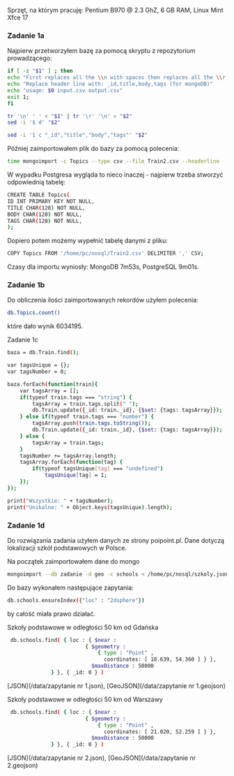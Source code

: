 Sprzęt, na którym pracuję: Pentium B970 @ 2.3 GhZ, 6 GB RAM, Linux Mint Xfce 17

### Zadanie 1a

Najpierw przetworzyłem bazę za pomocą skryptu z repozytorium prowadzącego:

```sh
if [ -z "$1" ] ; then
echo "First replaces all the \\n with spaces then replaces all the \\r with \\n"
echo "Replace header line with: _id,title,body,tags (for mongoDB)"
echo "usage: $0 input.csv output.csv"
exit 1;
fi

tr '\n' ' ' < "$1" | tr '\r' '\n' > "$2"
sed -i '$ d' "$2"

sed -i '1 c "_id","title","body","tags"' "$2" 

```

Później zaimportowałem plik do bazy za pomocą polecenia:

```sh
time mongoimport -c Topics --type csv --file Train2.csv --headerline
```

W wypadku Postgresa wygląda to nieco inaczej - najpierw trzeba stworzyć odpowiednią tabelę:

```sh
CREATE TABLE Topics(
ID INT PRIMARY KEY NOT NULL,
TITLE CHAR(128) NOT NULL,
BODY CHAR(128) NOT NULL,
TAGS CHAR(128) NOT NULL,
);
```

Dopiero potem możemy wypełnić tabelę danymi z pliku:

```sh
COPY Topics FROM '/home/pc/nosql/Train2.csv' DELIMITER ',' CSV;
```

Czasy dla importu wyniosły: MongoDB 7m53s, PostgreSQL 9m01s.

### Zadanie 1b

Do obliczenia ilości zaimportowanych rekordów użyłem polecenia:

```sh
db.Topics.count()
```

które dało wynik 6034195.

Zadanie 1c

```sh
baza = db.Train.find();

var tagsUnique = {};
var tagsNumber = 0;

baza.forEach(function(train){
    var tagsArray = [];
    if(typeof train.tags === "string") {
        tagsArray = train.tags.split(" ");
        db.Train.update({_id: train._id}, {$set: {tags: tagsArray}});
    } else if(typeof train.tags === "number") {
        tagsArray.push(train.tags.toString());
        db.Train.update({_id: train._id}, {$set: {tags: tagsArray}});
    } else {
        tagsArray = train.tags;
    }
    tagsNumber += tagsArray.length;
    tagsArray.forEach(function(tag) {
        if(typeof tagsUnique[tag] === "undefined")
            tagsUnique[tag] = 1;
    });
});

print("Wszystkie: " + tagsNumber);
print("Unikalne: " + Object.keys(tagsUnique).length);

```

### Zadanie 1d

Do rozwiązania zadania użyłem danych ze strony poipoint.pl. Dane dotyczą lokalizacji szkół podstawowych w Polsce. 

Na początek zaimportowałem dane do mongo

```sh
mongoimport --db zadanie -d geo -c schools < /home/pc/nosql/szkoly.json
```

Do bazy wykonałem następujące zapytania:


```sh
db.schools.ensureIndex({"loc" : "2dsphere"})
```
 
by całość miała prawo działać.

Szkoły podstawowe w odległości 50 km od Gdańska


```sh
 db.schools.find( { loc : { $near :
                         { $geometry :
                             { type : "Point" ,
                               coordinates: [ 18.639, 54.360 ] } },
                           $maxDistance : 50000
              } }, { _id: 0 } )
```

[JSON](/data/zapytanie nr 1.json), [GeoJSON](/data/zapytanie nr 1.geojson)

Szkoły podstawowe w odległości 50 km od Warszawy

```sh
 db.schools.find( { loc : { $near :
                         { $geometry :
                             { type : "Point" ,
                               coordinates: [ 21.020, 52.259 ] } },
                           $maxDistance : 50000
              } }, { _id: 0 } )
```

[JSON](/data/zapytanie nr 2.json), [GeoJSON](/data/zapytanie nr 2.geojson)

